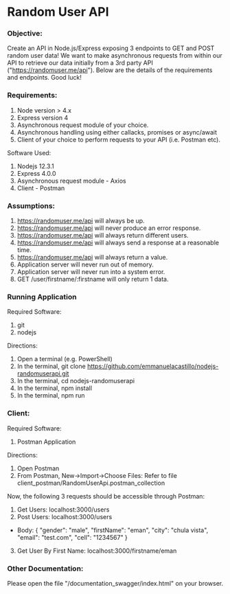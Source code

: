 # Random User API

### Objective:
 
Create an API in Node.js/Express exposing 3 endpoints to GET and POST random user data!
We want to make asynchronous requests from within our API to retrieve our data initially from a 3rd party API ("https://randomuser.me/api").
Below are the details of the requirements and endpoints. Good luck!

### Requirements:
1. Node version > 4.x
2. Express version 4
3. Asynchronous request module of your choice.
4. Asynchronous handling using either callacks, promises or async/await
5. Client of your choice to perform requests to your API (i.e. Postman etc).

Software Used:
1. Nodejs 12.3.1
2. Express 4.0.0
3. Asynchronous request module - Axios
5. Client - Postman

### Assumptions:
1. https://randomuser.me/api will always be up.
2. https://randomuser.me/api will never produce an error response.
3. https://randomuser.me/api will always return different users.
4. https://randomuser.me/api will always send a response at a reasonable time.
5. https://randomuser.me/api will always return a value.
6. Application server will never run out of memory.
7. Application server will never run into a system error.
8. GET /user/firstname/:firstname will only return 1 data.

### Running Application
Required Software:
1. git
2. nodejs

Directions:
1. Open a terminal (e.g. PowerShell)
1. In the terminal, git clone https://github.com/emmanuelacastillo/nodejs-randomuserapi.git
2. In the terminal, cd nodejs-randomuserapi
3. In the terminal, npm install
4. In the terminal, npm run

### Client:
Required Software:
1. Postman Application

Directions:
1. Open Postman
2. From Postman, New->Import->Choose Files: Refer to file client_postman/RandomUserApi.postman_collection

Now, the following 3 requests should be accessible through Postman:
1. Get Users: localhost:3000/users
2. Post Users: localhost:3000/users
  - Body:
    {
      "gender": "male",
      "firstName": "eman",
      "city": "chula vista",
      "email": "test.com",
      "cell": "1234567"
     }
3. Get User By First Name: localhost:3000/firstname/eman

### Other Documentation:

Please open the file "/documentation_swagger/index.html" on your browser.
